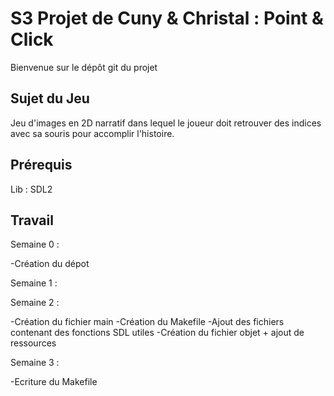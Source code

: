 ﻿# S3 Projet de Cuny & Christal : Point & Click 

Bienvenue sur le dépôt git du projet 


## Sujet du Jeu 

Jeu d'images en 2D narratif dans lequel le joueur doit retrouver des indices avec sa souris 
pour accomplir l'histoire.

## Prérequis 

Lib : SDL2 


## Travail 

Semaine 0 : 

-Création du dépot 

Semaine 1 : 

Semaine 2 :

-Création du fichier main 
-Création du Makefile
-Ajout des fichiers contenant des fonctions SDL utiles
-Création du fichier objet + ajout de ressources 

Semaine 3 : 

-Ecriture du Makefile 